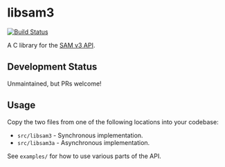 # libsam3

[![Build Status](https://travis-ci.org/i2p/libsam3.svg?branch=master)](https://travis-ci.org/i2p/libsam3)

A C library for the [SAM v3 API](https://geti2p.net/en/docs/api/samv3).

## Development Status

Unmaintained, but PRs welcome!

## Usage

Copy the two files from one of the following locations into your codebase:

- `src/libsam3` - Synchronous implementation.
- `src/libsam3a` - Asynchronous implementation.

See `examples/` for how to use various parts of the API.

